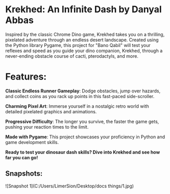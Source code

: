 # Krekhed: An Infinite Dash by Danyal Abbas

Inspired by the classic Chrome Dino game, Krekhed takes you on a thrilling, pixelated adventure through an endless desert landscape. Created using the Python library Pygame, this project for "Bano Qabil" will test your reflexes and speed as you guide your dino companion, Krekhed, through a never-ending obstacle course of cacti, pterodactyls, and more.

# Features:

**Classic Endless Runner Gameplay**: Dodge obstacles, jump over hazards, and collect coins as you rack up points in this fast-paced side-scroller.

**Charming Pixel Art**: Immerse yourself in a nostalgic retro world with detailed pixelated graphics and animations.

**Progressive Difficulty**: The longer you survive, the faster the game gets, pushing your reaction times to the limit.

**Made with Pygame**: This project showcases your proficiency in Python and game development skills.


**Ready to test your dinosaur dash skills? Dive into Krekhed and see how far you can go!**

## Snapshots:
![Snapshot 1](C:/Users/LimerSion/Desktop/docs things/1.jpg)

